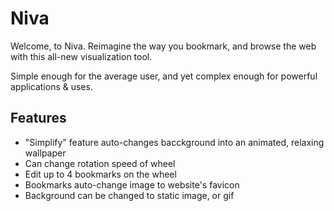 # Niva
Welcome, to Niva. Reimagine the way you bookmark, and browse the web with this all-new visualization tool.

Simple enough for the average user, and yet complex enough for powerful applications & uses. 

## Features
- "Simplify" feature auto-changes bacckground into an animated, relaxing wallpaper
- Can change rotation speed of wheel
- Edit up to 4 bookmarks on the wheel
- Bookmarks auto-change image to website's favicon
- Background can be changed to static image, or gif
